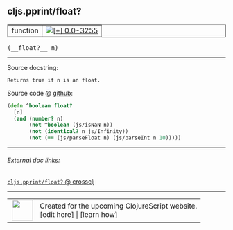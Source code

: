 ## cljs.pprint/float?



 <table border="1">
<tr>
<td>function</td>
<td><a href="https://github.com/cljsinfo/cljs-api-docs/tree/0.0-3255"><img valign="middle" alt="[+] 0.0-3255" title="Added in 0.0-3255" src="https://img.shields.io/badge/+-0.0--3255-lightgrey.svg"></a> </td>
</tr>
</table>


 <samp>
(__float?__ n)<br>
</samp>

---





Source docstring:

```
Returns true if n is an float.
```


Source code @ [github](https://github.com/clojure/clojurescript/blob/r1.7.48/src/main/cljs/cljs/pprint.cljs#L54-L60):

```clj
(defn ^boolean float?
  [n]
  (and (number? n)
       (not ^boolean (js/isNaN n))
       (not (identical? n js/Infinity))
       (not (== (js/parseFloat n) (js/parseInt n 10)))))
```

<!--
Repo - tag - source tree - lines:

 <pre>
clojurescript @ r1.7.48
└── src
    └── main
        └── cljs
            └── cljs
                └── <ins>[pprint.cljs:54-60](https://github.com/clojure/clojurescript/blob/r1.7.48/src/main/cljs/cljs/pprint.cljs#L54-L60)</ins>
</pre>

-->

---



###### External doc links:

[`cljs.pprint/float?` @ crossclj](http://crossclj.info/fun/cljs.pprint.cljs/float%3F.html)<br>

---

 <table>
<tr><td>
<img valign="middle" align="right" width="48px" src="http://i.imgur.com/Hi20huC.png">
</td><td>
Created for the upcoming ClojureScript website.<br>
[edit here] | [learn how]
</td></tr></table>

[edit here]:https://github.com/cljsinfo/cljs-api-docs/blob/master/cljsdoc/cljs.pprint_floatQMARK.cljsdoc
[learn how]:https://github.com/cljsinfo/cljs-api-docs/wiki/cljsdoc-files

<!--

This information was too distracting to show to readers, but I'll leave it
commented here since it is helpful to:

- pretty-print the data used to generate this document
- and show how to retrieve that data



The API data for this symbol:

```clj
{:return-type boolean,
 :ns "cljs.pprint",
 :name "float?",
 :signature ["[n]"],
 :history [["+" "0.0-3255"]],
 :type "function",
 :full-name-encode "cljs.pprint_floatQMARK",
 :source {:code "(defn ^boolean float?\n  [n]\n  (and (number? n)\n       (not ^boolean (js/isNaN n))\n       (not (identical? n js/Infinity))\n       (not (== (js/parseFloat n) (js/parseInt n 10)))))",
          :title "Source code",
          :repo "clojurescript",
          :tag "r1.7.48",
          :filename "src/main/cljs/cljs/pprint.cljs",
          :lines [54 60]},
 :full-name "cljs.pprint/float?",
 :docstring "Returns true if n is an float."}

```

Retrieve the API data for this symbol:

```clj
;; from Clojure REPL
(require '[clojure.edn :as edn])
(-> (slurp "https://raw.githubusercontent.com/cljsinfo/cljs-api-docs/catalog/cljs-api.edn")
    (edn/read-string)
    (get-in [:symbols "cljs.pprint/float?"]))
```

-->
